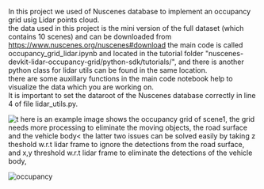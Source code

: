 In this project we used of Nuscenes database to implement an occupancy grid usig Lidar points cloud.<br/>
the data used in this project is the mini version of the full dataset (which contains 10 scenes) and can be downloaded from https://www.nuscenes.org/nuscenes#download
the main code is called occupancy_grid_lidar.ipynb and located in the tutorial folder "nuscenes-devkit-lidar-occupancy-grid/python-sdk/tutorials/", and there is another python class for lidar utils can be found in the same location.<br/>
there are some auxillary functions in the main code notebook help to visualize the data which  you are working on.<br/>
It is important to set the dataroot of the Nuscenes database correctly in line 4 of file lidar_utils.py.<br/>

![t](https://user-images.githubusercontent.com/56690379/160300769-2abe9afd-2825-4018-917a-e9ca7221df91.png)
here is an example image shows the occupancy grid of scene1, the grid needs more processing to eliminate the moving objects, the road surface and the vehicle body< the latter two issues can be solved easily by taking z theshold w.r.t lidar frame to ignore the detections from the road surface, and x,y threshold  w.r.t lidar frame to eliminate the detections of the vehicle body,

![occupancy](https://user-images.githubusercontent.com/56690379/160300891-6601bf59-2c05-455a-85ad-ad795d212084.jpg)
